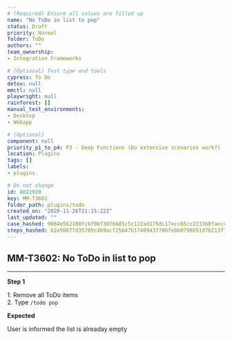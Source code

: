 ```yaml
---
# (Required) Ensure all values are filled up
name: "No ToDo in list to pop"
status: Draft
priority: Normal
folder: ToDo
authors: ""
team_ownership: 
- Integration Frameworks

# (Optional) Test type and tools
cypress: To Do
detox: null
mmctl: null
playwright: null
rainforest: []
manual_test_environments: 
- Desktop
- Webapp

# (Optional)
component: null
priority_p1_to_p4: P3 - Deep Functions (Do extensive scenarios work?)
location: Plugins
tags: []
labels: 
- plugins

# Do not change
id: 8022920
key: MM-T3602
folder_path: plugins/todo
created_on: "2020-11-26T21:15:22Z"
last_updated: ""
case_hashed: 9084e562100fcbf0bf30f6685c5c122ad175dc17ecc65cc2233b0faecda138198ef969a7f2f749c3c691ef645a042fe1
steps_hashed: b2a50877d35709c4b9acf25b47b17409437700fe8b0798851d76213f714dd69db73c9d7f9cd1e166a1af3fa0ce22fe7b
---
```


## MM-T3602: No ToDo in list to pop

---

**Step 1**

1\. Remove all ToDo items\
2\. Type `/todo pop`

**Expected**

User is informed the list is alreaday empty
